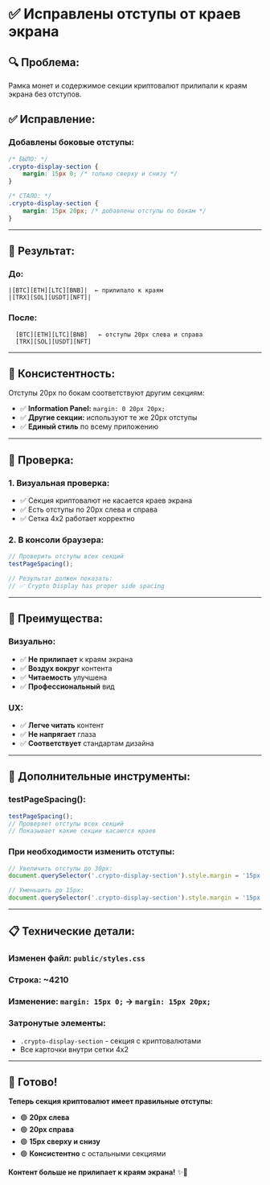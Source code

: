 # ✅ Исправлены отступы от краев экрана

## 🔍 **Проблема:**
Рамка монет и содержимое секции криптовалют прилипали к краям экрана без отступов.

## ✅ **Исправление:**

### **Добавлены боковые отступы:**
```css
/* БЫЛО: */
.crypto-display-section {
    margin: 15px 0; /* только сверху и снизу */
}

/* СТАЛО: */
.crypto-display-section {
    margin: 15px 20px; /* добавлены отступы по бокам */
}
```

---

## 🎯 **Результат:**

### **До:**
```
|[BTC][ETH][LTC][BNB]|  ← прилипало к краям
|[TRX][SOL][USDT][NFT]|
```

### **После:**
```
  [BTC][ETH][LTC][BNB]   ← отступы 20px слева и справа
  [TRX][SOL][USDT][NFT]  
```

---

## 📱 **Консистентность:**
Отступы 20px по бокам соответствуют другим секциям:
- ✅ **Information Panel:** `margin: 0 20px 20px;`
- ✅ **Другие секции:** используют те же 20px отступы
- ✅ **Единый стиль** по всему приложению

---

## 🧪 **Проверка:**

### **1. Визуальная проверка:**
- ✅ Секция криптовалют не касается краев экрана
- ✅ Есть отступы по 20px слева и справа
- ✅ Сетка 4x2 работает корректно

### **2. В консоли браузера:**
```javascript
// Проверить отступы всех секций
testPageSpacing();

// Результат должен показать:
// ✅ Crypto Display has proper side spacing
```

---

## 🎨 **Преимущества:**

### **Визуально:**
- ✅ **Не прилипает** к краям экрана
- ✅ **Воздух вокруг** контента
- ✅ **Читаемость** улучшена
- ✅ **Профессиональный** вид

### **UX:**
- ✅ **Легче читать** контент
- ✅ **Не напрягает** глаза
- ✅ **Соответствует** стандартам дизайна

---

## 🔧 **Дополнительные инструменты:**

### **testPageSpacing():**
```javascript
testPageSpacing();
// Проверяет отступы всех секций
// Показывает какие секции касаются краев
```

### **При необходимости изменить отступы:**
```javascript
// Увеличить отступы до 30px:
document.querySelector('.crypto-display-section').style.margin = '15px 30px';

// Уменьшить до 15px:
document.querySelector('.crypto-display-section').style.margin = '15px 15px';
```

---

## 📋 **Технические детали:**

### **Изменен файл:** `public/styles.css`
### **Строка:** ~4210
### **Изменение:** `margin: 15px 0;` → `margin: 15px 20px;`

### **Затронутые элементы:**
- `.crypto-display-section` - секция с криптовалютами
- Все карточки внутри сетки 4x2

---

## 🎯 **Готово!**

**Теперь секция криптовалют имеет правильные отступы:**
- 🟢 **20px слева**
- 🟢 **20px справа** 
- 🟢 **15px сверху и снизу**
- 🟢 **Консистентно** с остальными секциями

**Контент больше не прилипает к краям экрана!** ✨🎯 